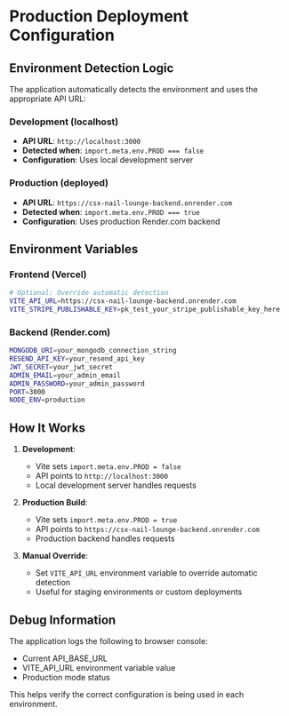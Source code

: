 # Production Deployment Configuration

## Environment Detection Logic

The application automatically detects the environment and uses the appropriate API URL:

### Development (localhost)
- **API URL**: `http://localhost:3000`
- **Detected when**: `import.meta.env.PROD === false`
- **Configuration**: Uses local development server

### Production (deployed)
- **API URL**: `https://csx-nail-lounge-backend.onrender.com`
- **Detected when**: `import.meta.env.PROD === true`
- **Configuration**: Uses production Render.com backend

## Environment Variables

### Frontend (Vercel)
```bash
# Optional: Override automatic detection
VITE_API_URL=https://csx-nail-lounge-backend.onrender.com
VITE_STRIPE_PUBLISHABLE_KEY=pk_test_your_stripe_publishable_key_here
```

### Backend (Render.com)
```bash
MONGODB_URI=your_mongodb_connection_string
RESEND_API_KEY=your_resend_api_key
JWT_SECRET=your_jwt_secret
ADMIN_EMAIL=your_admin_email
ADMIN_PASSWORD=your_admin_password
PORT=3000
NODE_ENV=production
```

## How It Works

1. **Development**: 
   - Vite sets `import.meta.env.PROD = false`
   - API points to `http://localhost:3000`
   - Local development server handles requests

2. **Production Build**:
   - Vite sets `import.meta.env.PROD = true`
   - API points to `https://csx-nail-lounge-backend.onrender.com`
   - Production backend handles requests

3. **Manual Override**:
   - Set `VITE_API_URL` environment variable to override automatic detection
   - Useful for staging environments or custom deployments

## Debug Information

The application logs the following to browser console:
- Current API_BASE_URL
- VITE_API_URL environment variable value
- Production mode status

This helps verify the correct configuration is being used in each environment.
